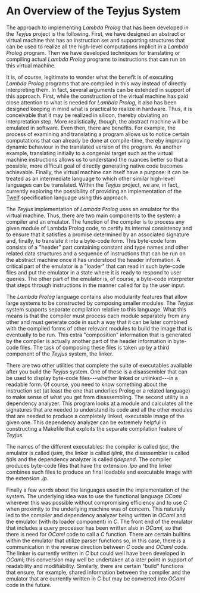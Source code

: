 # An Overview of the Teyjus System #

The approach to implementing _Lambda Prolog_ that has been developed in the _Teyjus_ project is the following. First, we have designed an abstract or virtual machine that has an instruction set and supporting structures that can be used to realize all the high-level computations implicit in a _Lambda Prolog_ program. Then we have developed techniques for translating or compiling actual _Lambda Prolog_ programs to instructions that can run on this virtual machine.

It is, of course, legitimate to wonder what the benefit is of executing _Lambda Prolog_ programs that are compiled in this way instead of directly interpreting them. In fact, several arguments can be extended in support of this approach. First, while the construction of the virtual machine has paid close attention to what is needed for _Lambda Prolog_, it also has been designed keeping in mind what is practical to realize in hardware. Thus, it is conceivable that it may be realized in silicon, thereby obviating an interpretation step. More realistically, though, the abstract machine will be emulated in software. Even then, there are benefits. For example, the process of examining and translating a program allows us to notice certain computations that can already be done at compile-time, thereby improving dynamic behaviour in the translated version of the program. As another example, translating initially to a congenial target such as the virtual machine instructions allows us to understand the nuances better so that a possible,  more difficult goal of directly generating native code becomes achievable. Finally, the virtual machine can itself have a purpose: it can be treated as an intermediate language to which other similar high-level languages can be translated. Within the _Teyjus_ project, we are, in fact, currently exploring the possibility of providing  an implementation of the [Twelf](http://twelf.plparty.org/wiki/Main_Page) specification language using this approach.


The _Teyjus_ implementation of _Lambda Prolog_  uses an emulator for the virtual machine. Thus, there are two main components to the system: a compiler and an emulator. The function of the compiler is to process any given module of Lambda Prolog code, to certify its internal consistency and to ensure that it satisfies a promise determined by an associated signature and, finally, to translate it into a byte-code form. This byte-code form consists of a "header" part containing constant and type names and other related data structures and a sequence of instructions that can be run on the abstract machine once it has understood the header information. A critical part of the emulator is a "loader" that can read in such byte-code files and put the emulator in a state where it is ready to respond to user queries. The other part of the emulator is, of course, a byte-code interpreter that steps through instructions in the manner called for by the user input.

The _Lambda Prolog_ language contains also modularity features that allow large systems to be constructed by composing smaller modules. The _Teyjus_ system supports separate compilation relative to this language. What this means is that the compiler must process each module separately from any other and must generate code in such a way that it can be later combined with the compiled forms of other relevant modules to build the image that is eventually to be run. This extra "composition" information that is generated by the compiler is actually another part of the header information in byte-code files. The task of composing these files is taken up by a third component of the _Teyjus_ system, the linker.

There are two other utilities that complete the suite of executables available after you build the _Teyjus_ system. One of these is a disassembler that can be used to display byte-code files---whether linked or unlinked---in a readable form. Of course, you need to know something about the instruction set (at least the one that underlies Prolog or a related language) to make sense of what you get from disassembling. The second utility is a dependency analyzer. This program looks at a module and calculates all the signatures that are needed to understand its code and all the other modules that are needed to produce a completely linked, executable image of the given one. This dependency analyzer can be extremely helpful in constructing a Makefile that exploits the separate compilation feature of _Teyjus_.

The names of the different executables: the compiler is called _tjcc_, the emulator is called _tjsim_, the linker is called _tjlink_, the disassembler is called _tjdis_ and the dependency analyzer is called _tjdepend_. The compiler produces byte-code files that have the extension _.lpo_ and the linker combines such files to produce an final loadable and executable image with the extension _.lp_.

Finally a few words about the languages used in the implementation of the system. The underlying idea was to use the functional language _OCaml_ wherever this was possible without compromising efficiency and to use _C_ when proximity to the underlying machine was of concern. This naturally led to the compiler and dependency analyzer being written in _OCaml_ and the emulator (with its loader component) in _C_. The front end of the emulator that includes a query processor has been written also in _OCaml_, so that there is need for _OCaml_ code to call a _C_ function. There are certain builtins within the emulator that utilize parser functions so, in this case, there is a communication in the reverse direction between _C_ code and _OCaml_ code. The linker is currently written in _C_ but could well have been developed in _OCaml_; this conversion may well be undertaken at a later point in support of readability and modifiability. Similarly, there are certain "build" functions that ensure, for example, shared information between the compiler and the emulator that are currently written in _C_ but may be converted into _OCaml_ code in the future.